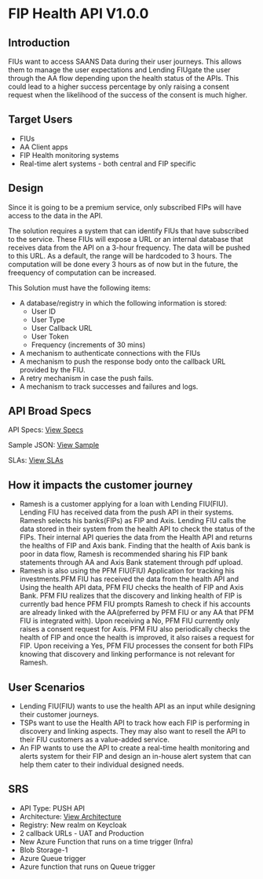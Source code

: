 # FIP Health API V1.0.0

## Introduction
FIUs want to access SAANS Data during their user journeys. This allows them to manage the user expectations and Lending FIUgate the user through the AA flow depending upon the health status of the APIs. This could lead to a higher success percentage by only raising a consent request when the likelihood of the success of the consent is much higher. 

## Target Users
- FIUs
- AA Client apps
- FIP Health monitoring systems
- Real-time alert systems - both central and FIP specific

## Design
Since it is going to be a premium service, only subscribed FIPs will have access to the data in the API. 

The solution requires a system that can identify FIUs that have subscribed to the service. These FIUs will expose a URL or an internal database that receives data from the API on a 3-hour frequency. The data will be pushed to this URL. As a default, the range will be hardcoded to 3 hours. The computation will be done every 3 hours as of now but in the future, the freequency of computation can be increased. 

This Solution must have the following items:
- A database/registry in which the following information is stored:
  - User ID
  - User Type
  - User Callback URL
  - User Token
  - Frequency (increments of 30 mins)
- A mechanism to authenticate connections with the FIUs
- A mechanism to push the response body onto the callback URL provided by the FIU.
- A retry mechanism in case the push fails.
- A mechanism to track successes and failures and logs.

## API Broad Specs
API Specs: [View Specs](https://github.com/Sahamati/FIP-Health-API-Specs/blob/main/Push%20API%20Specifications.json)

Sample JSON: [View Sample](https://github.com/Sahamati/FIP-Health-API-Specs/blob/main/Sample%20response.json)

SLAs: [View SLAs](https://docs.google.com/spreadsheets/d/1T4qzwGPfqCxM-910HTZDkkikEezxUrU1/edit?usp=sharing&ouid=102688648237312172000&rtpof=true&sd=true)

## How it impacts the customer journey
- Ramesh is a customer applying for a loan with Lending FIU(FIU). Lending FIU has received data from the push API in their systems. Ramesh selects his banks(FIPs) as FIP and Axis. Lending FIU calls the data stored in their system from the health API to check the status of the FIPs. Their internal API queries the data from the Health API and returns the healths of FIP and Axis bank. Finding that the health of Axis bank is poor in data flow, Ramesh is recommended sharing his FIP bank statements through AA and Axis Bank statement through pdf upload.
- Ramesh is also using the PFM FIU(FIU) Application for tracking his investments.PFM FIU has received the data from the health API and Using the health API data, PFM FIU checks the health of FIP and Axis Bank. PFM FIU realizes that the discovery and linking health of FIP is currently bad hence PFM FIU prompts Ramesh to check if his accounts are already linked with the AA(preferred by PFM FIU or any AA that PFM FIU is integrated with). Upon receiving a No, PFM FIU currently only raises a consent request for Axis. PFM FIU also periodically checks the health of FIP and once the health is improved, it also raises a request for FIP. Upon receiving a Yes, PFM FIU processes the consent for both FIPs knowing that discovery and linking performance is not relevant for Ramesh.

## User Scenarios
- Lending FIU(FIU) wants to use the health API as an input while designing their customer journeys.
- TSPs want to use the Health API to track how each FIP is performing in discovery and linking aspects. They may also want to resell the API to their FIU customers as a value-added service.
- An FIP wants to use the API to create a real-time health monitoring and alerts system for their FIP and design an in-house alert system that can help them cater to their individual designed needs.

## SRS
- API Type: PUSH API
- Architecture: [View Architecture](https://drive.google.com/file/d/1Yw0Ha3Jri0Bq6XH_MrIJtTm3sfE6atAD/view?usp=sharing)
- Registry: New realm on Keycloak
- 2 callback URLs - UAT and Production
- New Azure Function that runs on a time trigger (Infra)
- Blob Storage-1
- Azure Queue trigger
- Azure function that runs on Queue trigger
